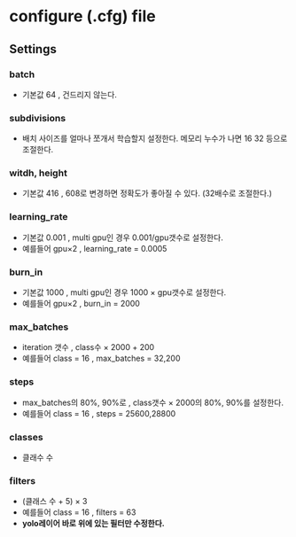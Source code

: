 # configure (.cfg) file

## Settings

### **batch**
  - 기본값 64 , 건드리지 않는다.
  
### **subdivisions**
  - 배치 사이즈를 얼마나 쪼개서 학습할지 설정한다. 메모리 누수가 나면 16 32 등으로 조절한다.
  
### **witdh, height**
  - 기본값 416 , 608로 변경하면 정확도가 좋아질 수 있다. (32배수로 조절한다.)
  
### **learning_rate**
  - 기본값 0.001 , multi gpu인 경우 0.001/gpu갯수로 설정한다.  
  - 예를들어 gpu×2 , learning_rate = 0.0005  
  
### **burn_in**
  - 기본값 1000 , multi gpu인 경우 1000 × gpu갯수로 설정한다.  
  - 예를들어 gpu×2 , burn_in = 2000  
  
### **max_batches**
  - iteration 갯수 , class수 × 2000 + 200  
  - 예를들어 class = 16 , max_batches = 32,200  
  
### **steps**  
  - max_batches의 80%, 90%로 , class갯수 × 2000의 80%, 90%를 설정한다.  
  - 예를들어 class = 16 , steps = 25600,28800
  
### **classes**  
  - 클래수 수
  
### **filters**
  - (클래스 수 + 5) × 3
  - 예를들어 class = 16 , filters = 63
  - **yolo레이어 바로 위에 있는 필터만 수정한다.**
